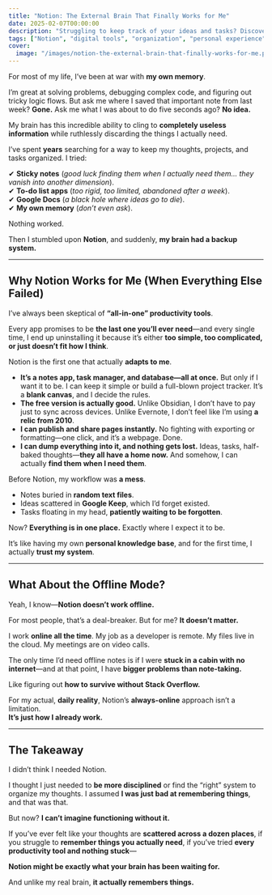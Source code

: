 ```yaml
---
title: "Notion: The External Brain That Finally Works for Me"
date: 2025-02-07T00:00:00
description: "Struggling to keep track of your ideas and tasks? Discover why Notion is the external brain I never knew I needed."
tags: ["Notion", "digital tools", "organization", "personal experience", "productivity", "workflow"]
cover:
  image: "/images/notion-the-external-brain-that-finally-works-for-me.png"
---
```

For most of my life, I’ve been at war with **my own memory**.  

I’m great at solving problems, debugging complex code, and figuring out tricky logic flows. But ask me where I saved that important note from last week? **Gone.** Ask me what I was about to do five seconds ago? **No idea.**  

My brain has this incredible ability to cling to **completely useless information** while ruthlessly discarding the things I actually need.  

I’ve spent **years** searching for a way to keep my thoughts, projects, and tasks organized. I tried:  

✔ **Sticky notes** (*good luck finding them when I actually need them... they vanish into another dimension*).  
✔ **To-do list apps** (*too rigid, too limited, abandoned after a week*).  
✔ **Google Docs** (*a black hole where ideas go to die*).  
✔ **My own memory** (*don’t even ask*).  

Nothing worked.  

Then I stumbled upon **Notion**, and suddenly, **my brain had a backup system.**  

---

## **Why Notion Works for Me (When Everything Else Failed)**  

I’ve always been skeptical of **“all-in-one” productivity tools**.  

Every app promises to be **the last one you’ll ever need**—and every single time, I end up uninstalling it because it’s either **too simple, too complicated, or just doesn’t fit how I think**.  

Notion is the first one that actually **adapts to me**.  

- **It’s a notes app, task manager, and database—all at once.** But only if I want it to be. I can keep it simple or build a full-blown project tracker. It’s a **blank canvas**, and I decide the rules.  
- **The free version is actually good.** Unlike Obsidian, I don’t have to pay just to sync across devices. Unlike Evernote, I don’t feel like I’m using **a relic from 2010**.  
- **I can publish and share pages instantly.** No fighting with exporting or formatting—one click, and it’s a webpage. Done.  
- **I can dump everything into it, and nothing gets lost.** Ideas, tasks, half-baked thoughts—**they all have a home now.** And somehow, I can actually **find them when I need them**.  

Before Notion, my workflow was **a mess**.  

- Notes buried in **random text files**.  
- Ideas scattered in **Google Keep**, which I’d forget existed.  
- Tasks floating in my head, **patiently waiting to be forgotten**.  

Now? **Everything is in one place.** Exactly where I expect it to be.  

It’s like having my own **personal knowledge base**, and for the first time, I actually **trust my system**.  

---

## **What About the Offline Mode?**  

Yeah, I know—**Notion doesn’t work offline.**  

For most people, that’s a deal-breaker. But for me? **It doesn’t matter.**  

I work **online all the time**. My job as a developer is remote. My files live in the cloud. My meetings are on video calls.  

The only time I’d need offline notes is if I were **stuck in a cabin with no internet**—and at that point, I have **bigger problems than note-taking.**  

Like figuring out **how to survive without Stack Overflow.**  

For my actual, **daily reality**, Notion’s **always-online** approach isn’t a limitation.  
**It’s just how I already work.**  

---

## **The Takeaway**  

I didn’t think I needed Notion.  

I thought I just needed to **be more disciplined** or find the “right” system to organize my thoughts. I assumed **I was just bad at remembering things**, and that was that.  

But now? **I can’t imagine functioning without it.**  

If you’ve ever felt like your thoughts are **scattered across a dozen places**, if you struggle to **remember things you actually need**, if you’ve tried **every productivity tool and nothing stuck**—  

**Notion might be exactly what your brain has been waiting for.**  

And unlike my real brain, **it actually remembers things.**  